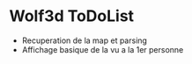 # Wolf3d ToDoList

- Recuperation de la map et parsing
- Affichage basique de la vu a la 1er personne

